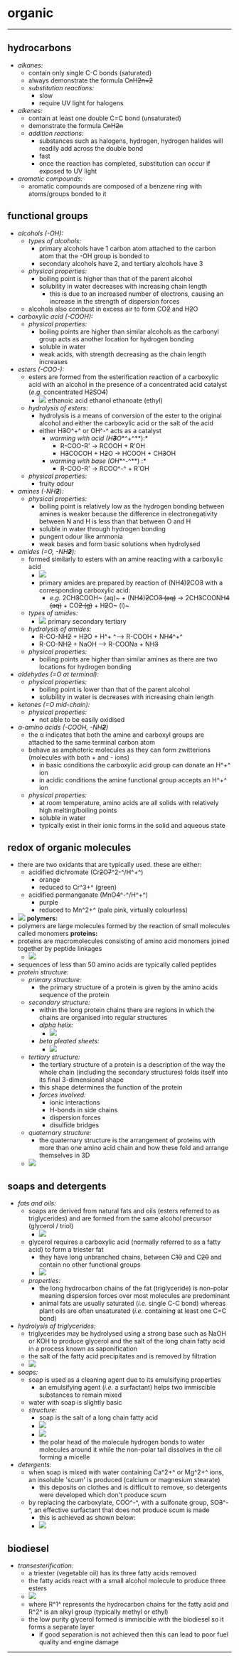 # organic

***

## **hydrocarbons**

* _alkanes:_
  * contain only single C-C bonds (saturated)
  * always demonstrate the formula C~~n~~H~~2n+2~~
  * _substitution reactions:_
    * slow
    * require UV light for halogens
* _alkenes:_
  * contain at least one double C=C bond (unsaturated)
  * demonstrate the formula C~~n~~H~~2n~~
  * _addition reactions:_
    * substances such as halogens, hydrogen, hydrogen halides will readily add across the double bond
    * fast
    * once the reaction has completed, substitution can occur if exposed to UV light
* _aromatic compounds:_
  * aromatic compounds are composed of a benzene ring with atoms/groups bonded to it

## **functional groups**

* _alcohols (-OH):_
  * _types of alcohols:_
    * primary alcohols have 1 carbon atom attached to the carbon atom that the -OH group is bonded to
    * secondary alcohols have 2, and tertiary alcohols have 3
  * _physical properties:_
    * boiling point is higher than that of the parent alcohol
    * solubility in water decreases with increasing chain length
      * this is due to an increased number of electrons, causing an increase in the strength of dispersion forces
  * alcohols also combust in excess air to form CO~~2~~ and H~~2~~O
* _carboxylic acid (-COOH):_
  * _physical properties:_
    * boiling points are higher than similar alcohols as the carbonyl group acts as another location for hydrogen bonding
    * soluble in water
    * weak acids, with strength decreasing as the chain length increases
* _esters (-COO-):_
  * esters are formed from the esterification reaction of a carboxylic acid with an alcohol in the presence of a concentrated acid catalyst (_e.g._ concentrated H~~2~~SO~~4~~)
    * ![](images/image_1.d3f12366.emf) ethanoic acid ethanol ethanoate (ethyl)
  * _hydrolysis of esters:_
    * hydrolysis is a means of conversion of the ester to the original alcohol and either the carboxylic acid or the salt of the acid
    * either H~~3~~O^+^ or OH^-^ acts as a catalyst
      * _warming with acid (H_~~_**3**_~~_O_\*^+^\*\*):\*
        * R-COO-R' → RCOOH + R'OH
        * H~~3~~COCOH + H~~2~~O → HCOOH + CH~~3~~OH
      * _warming with base (OH_\*^-^\*\*) :\*
        * R-COO-R' → RCOO^-^ + R'OH
  * _physical properties:_
    * fruity odour
* _amines (-NH_~~_**2**_~~_):_
  * _physical properties:_
    * boiling point is relatively low as the hydrogen bonding between amines is weaker because the difference in electronegativity between N and H is less than that between O and H
    * soluble in water through hydrogen bonding
    * pungent odour like ammonia
    * weak bases and form basic solutions when hydrolysed
* _amides (=O, -NH_~~_**2**_~~_):_
  * formed similarly to esters with an amine reacting with a carboxylic acid
    * ![](images/image_2.b4ba6c80.emf)
    * primary amides are prepared by reaction of (NH~~4~~)~~2~~CO~~3~~ with a corresponding carboxylic acid:
      * _e.g._ 2CH~~3~~COOH\~ (aq)\~ + (NH~~4~~)~~2~~CO~~3 (aq)~~ → 2CH~~3~~COONH~~4 (aq)~~ + CO~~2 (g)~~ + H~~2~~O\~ (l)\~
  * _types of amides:_
    * ![](images/image_3.ba95e1c9.emf) primary secondary tertiary
  * _hydrolysis of amides:_
    * R-CO-NH~~2~~ + H~~2~~O + H^+ ^⟶ R-COOH + NH~~4~~^+^
    * R-CO-NH~~2~~ + NaOH ⟶ R-COONa + NH~~3~~
  * _physical properties:_
    * boiling points are higher than similar amines as there are two locations for hydrogen bonding
* _aldehydes (=O at terminal):_
  * _physical properties:_
    * boiling point is lower than that of the parent alcohol
    * solubility in water is decreases with increasing chain length
* _ketones (=O mid-chain):_
  * _physical properties:_
    * not able to be easily oxidised
* _α-amino acids (-COOH, -NH_~~_**2**_~~_)_
  * the α indicates that both the amine and carboxyl groups are attached to the same terminal carbon atom
  * behave as amphoteric molecules as they can form zwitterions (molecules with both + and - ions)
    * in basic conditions the carboxylic acid group can donate an H^+^ ion
    * in acidic conditions the amine functional group accepts an H^+^ ion
  * _physical properties:_
    * at room temperature, amino acids are all solids with relatively high melting/boiling points
    * soluble in water
    * typically exist in their ionic forms in the solid and aqueous state

## **redox of organic molecules**

* there are two oxidants that are typically used. these are either:
  * acidified dichromate (Cr~~2~~O~~7~~^2-^/H^+^)
    * orange
    * reduced to Cr^3+^ (green)
  * acidified permanganate (MnO~~4~~^-^/H^+^)
    * purple
    * reduced to Mn^2+^ (pale pink, virtually colourless)
* ![](images/image_4.4b9ce33f.png) **polymers:**
* polymers are large molecules formed by the reaction of small molecules called monomers **proteins:**
* proteins are macromolecules consisting of amino acid monomers joined together by peptide linkages
  * ![](images/image_5.fc3f5f79.emf)
* sequences of less than 50 amino acids are typically called peptides
* _protein structure:_
  * _primary structure:_
    * the primary structure of a protein is given by the amino acids sequence of the protein
  * _secondary structure:_
    * within the long protein chains there are regions in which the chains are organised into regular structures
    * _alpha helix:_
      * ![](images/image_6.d4df091a.png)
    * _beta pleated sheets:_
      * ![](images/image_7.13a1bb6c.emf)
  * _tertiary structure:_
    * the tertiary structure of a protein is a description of the way the whole chain (including the secondary structures) folds itself into its final 3-dimensional shape
    * this shape determines the function of the protein
    * _forces involved:_
      * ionic interactions
      * H-bonds in side chains
      * dispersion forces
      * disulfide bridges
  * _quaternary structure:_
    * the quaternary structure is the arrangement of proteins with more than one amino acid chain and how these fold and arrange themselves in 3D
  * ![](images/image_8.75575f2c.png)

## **soaps and detergents**

* _fats and oils:_
  * soaps are derived from natural fats and oils (esters referred to as triglycerides) and are formed from the same alcohol precursor (glycerol / triol)
    * ![](images/image_9.1e8b7298.emf)
  * glycerol requires a carboxylic acid (normally referred to as a fatty acid) to form a triester fat
    * they have long unbranched chains, between C~~10~~ and C~~20~~ and contain no other functional groups
    * ![](images/image_10.5610b8e0.emf)
  * _properties:_
    * the long hydrocarbon chains of the fat (triglyceride) is non-polar meaning dispersion forces over most molecules are predominant
    * animal fats are usually saturated (_i.e._ single C-C bond) whereas plant oils are often unsaturated (_i.e._ containing at least one C=C bond)
* _hydrolysis of triglycerides:_
  * triglycerides may be hydrolysed using a strong base such as NaOH or KOH to produce glycerol and the salt of the long chain fatty acid in a process known as saponification
  * the salt of the fatty acid precipitates and is removed by filtration
  * ![](images/image_11.f8bf4e33.emf)
* _soaps:_
  * soap is used as a cleaning agent due to its emulsifying properties
    * an emulsifying agent (_i.e._ a surfactant) helps two immiscible substances to remain mixed
  * water with soap is slightly basic
  * _structure:_
    * soap is the salt of a long chain fatty acid
    * ![](images/image_12.5cc53dfd.emf)
    * ![](images/image_13.ff2aa120.emf)
    * the polar head of the molecule hydrogen bonds to water molecules around it while the non-polar tail dissolves in the oil forming a micelle
* _detergents:_
  * when soap is mixed with water containing Ca^2+^ or Mg^2+^ ions, an insoluble 'scum' is produced (calcium or magnesium stearate)
    * this deposits on clothes and is difficult to remove, so detergents were developed which don't produce scum
  * by replacing the carboxylate, COO^-^, with a sulfonate group, SO~~3~~^-^, an effective surfactant that does not produce scum is made
    * this is achieved as shown below:
    * ![](images/image_14.974604b2.emf)

## **biodiesel**

* _transesterification:_
  * a triester (vegetable oil) has its three fatty acids removed
  * the fatty acids react with a small alcohol molecule to produce three esters
  * ![](images/image_15.b33aa6a1.emf)
  * where R^1^ represents the hydrocarbon chains for the fatty acid and R^2^ is an alkyl group (typically methyl or ethyl)
  * the low purity glycerol formed is immiscible with the biodiesel so it forms a separate layer
    * if good separation is not achieved then this can lead to poor fuel quality and engine damage

***

